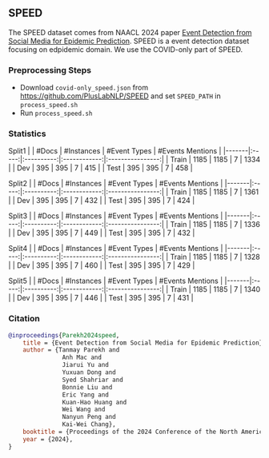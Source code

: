 ## SPEED

The SPEED dataset comes from NAACL 2024 paper [Event Detection from Social Media for Epidemic Prediction](https://arxiv.org/abs/2404.01679). SPEED is a event detection dataset focusing on edpidemic domain. We use the COVID-only part of SPEED. 

### Preprocessing Steps

- Download `covid-only_speed.json` from https://github.com/PlusLabNLP/SPEED and set `SPEED_PATH` in `process_speed.sh`
- Run `process_speed.sh`

### Statistics

Split1
|       | #Docs | #Instances | #Event Types | #Events Mentions |
|-------|:-----:|:----------:|:------------:|:----------------:|
| Train |  1185 |    1185    |      7       |       1334       |
| Dev   |  395  |    395     |      7       |       415        |
| Test  |  395  |    395     |      7       |       458        |

Split2
|       | #Docs | #Instances | #Event Types | #Events Mentions |
|-------|:-----:|:----------:|:------------:|:----------------:|
| Train |  1185 |    1185    |      7       |       1361       |
| Dev   |  395  |    395     |      7       |       432        |
| Test  |  395  |    395     |      7       |       424        |

Split3
|       | #Docs | #Instances | #Event Types | #Events Mentions |
|-------|:-----:|:----------:|:------------:|:----------------:|
| Train |  1185 |    1185    |      7       |       1336       |
| Dev   |  395  |    395     |      7       |       449        |
| Test  |  395  |    395     |      7       |       432        |

Split4
|       | #Docs | #Instances | #Event Types | #Events Mentions |
|-------|:-----:|:----------:|:------------:|:----------------:|
| Train |  1185 |    1185    |      7       |       1328       |
| Dev   |  395  |    395     |      7       |       460        |
| Test  |  395  |    395     |      7       |       429        |

Split5
|       | #Docs | #Instances | #Event Types | #Events Mentions |
|-------|:-----:|:----------:|:------------:|:----------------:|
| Train |  1185 |    1185    |      7       |       1340       |
| Dev   |  395  |    395     |      7       |       446        |
| Test  |  395  |    395     |      7       |       431        |

### Citation

```bib
@inproceedings{Parekh2024speed,
    title = {Event Detection from Social Media for Epidemic Prediction},
    author = {Tanmay Parekh and
               Anh Mac and
               Jiarui Yu and
               Yuxuan Dong and
               Syed Shahriar and
               Bonnie Liu and
               Eric Yang and
               Kuan-Hao Huang and 
               Wei Wang and
               Nanyun Peng and
               Kai-Wei Chang},
    booktitle = {Proceedings of the 2024 Conference of the North American Chapter of the Association for Computational Linguistics (NAACL)},
    year = {2024},
}

